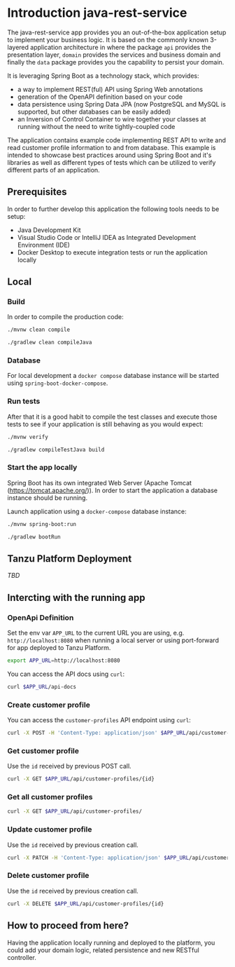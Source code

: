 # Introduction java-rest-service

The java-rest-service app provides you an out-of-the-box application setup to implement your business logic.
It is based on the commonly known 3-layered application architecture in where the package `api` provides the
presentation layer, `domain` provides the services and business domain and finally the `data` package provides
you the capability to persist your domain.

It is leveraging Spring Boot as a technology stack, which provides:
- a way to implement REST(ful) API using Spring Web annotations
- generation of the OpenAPI definition based on your code
- data persistence using Spring Data JPA (now PostgreSQL and MySQL is supported, but other databases can be easily added)
- an Inversion of Control Container to wire together your classes at running without the need to write tightly-coupled code

The application contains example code implementing REST API to write and read customer profile information to and from 
database. This example is intended to showcase best practices around using Spring Boot and it's libraries as well as
different types of tests which can be utilized to verify different parts of an application.

## Prerequisites

In order to further develop this application the following tools needs to be setup:
- Java Development Kit
- Visual Studio Code or IntelliJ IDEA as Integrated Development Environment (IDE)
- Docker Desktop to execute integration tests or run the application locally

## Local

### Build

In order to compile the production code:

<!-- #IF(#buildTool == 'maven') -->
```bash
./mvnw clean compile
```
<!-- #ELSE -->
```bash
./gradlew clean compileJava
```
<!-- #ENDIF -->

### Database

For local development a `docker compose` database instance will be started using `spring-boot-docker-compose`. 

### Run tests

After that it is a good habit to compile the test classes and execute those tests to see if your application is still behaving as you would expect:

<!-- #IF(#buildTool == 'maven') -->
```bash
./mvnw verify
```
<!-- #ELSE -->
```bash
./gradlew compileTestJava build
```
<!-- #ENDIF -->

### Start the app locally

Spring Boot has its own integrated Web Server (Apache Tomcat (https://tomcat.apache.org/)). In order 
to start the application a database instance should be running.

Launch application using a `docker-compose` database instance:

<!-- #IF(#buildTool == 'maven') -->
```bash
./mvnw spring-boot:run
```
<!-- #ELSE -->
```bash
./gradlew bootRun
```
<!-- #ENDIF -->

## Tanzu Platform Deployment

*TBD*

## Intercting with the running app

### OpenApi Definition

Set the env var `APP_URL` to the current URL you are using, e.g. `http://localhost:8080` when running a local server or using port-forward for app deployed to Tanzu Platform.

```bash
export APP_URL=http://localhost:8080
```

You can access the API docs using `curl`:

```bash
curl $APP_URL/api-docs  
```

### Create customer profile

You can access the `customer-profiles` API endpoint using `curl`:

```bash
curl -X POST -H 'Content-Type: application/json' $APP_URL/api/customer-profiles -d '{"firstName": "Joe", "lastName": "Doe", "email": "joe.doe@test.org"}'
```

### Get customer profile

Use the `id` received by previous POST call.
```bash
curl -X GET $APP_URL/api/customer-profiles/{id}
```

### Get all customer profiles

```bash
curl -X GET $APP_URL/api/customer-profiles/
```

### Update customer profile

Use the `id` received by previous creation call.
```bash
curl -X PATCH -H 'Content-Type: application/json' $APP_URL/api/customer-profiles/{id} -d '{"firstName": "Jane", "lastName": "Little"}'
```

### Delete customer profile

Use the `id` received by previous creation call.
```bash
curl -X DELETE $APP_URL/api/customer-profiles/{id}
```

## How to proceed from here?

Having the application locally running and deployed to the platform, you could add your domain logic, related persistence and new RESTful controller.
